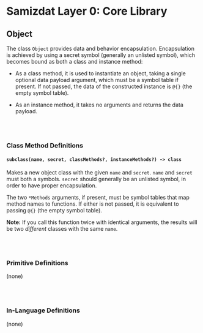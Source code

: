 Samizdat Layer 0: Core Library
==============================

Object
------

The class `Object` provides data and behavior encapsulation. Encapsulation
is achieved by using a secret symbol (generally an unlisted symbol), which
becomes bound as both a class and instance method:

* As a class method, it is used to instantiate an object, taking a single
  optional data payload argument, which must be a symbol table if present.
  If not passed, the data of the constructed instance is `@{}` (the empty
  symbol table).

* As an instance method, it takes no arguments and returns the data
  payload.


<br><br>
### Class Method Definitions

#### `subclass(name, secret, classMethods?, instanceMethods?) -> class`

Makes a new object class with the given `name` and `secret`. `name` and
`secret` must both a symbols. `secret` should generally be an unlisted
symbol, in order to have proper encapsulation.

The two `*Methods` arguments, if present, must be symbol tables that map
method names to functions. If either is not passed, it is equivalent to
passing `@{}` (the empty symbol table).

**Note:** If you call this function twice with identical arguments, the
results will be two *different* classes with the same `name`.


<br><br>
### Primitive Definitions

(none)


<br><br>
### In-Language Definitions

(none)
